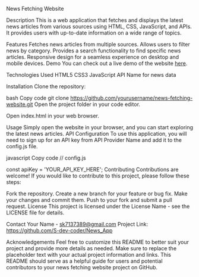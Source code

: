 News Fetching Website


Description
This is a web application that fetches and displays the latest news articles from various sources using HTML, CSS, JavaScript, and APIs. It provides users with up-to-date information on a wide range of topics.

Features
Fetches news articles from multiple sources.
Allows users to filter news by category.
Provides a search functionality to find specific news articles.
Responsive design for a seamless experience on desktop and mobile devices.
Demo
You can check out a live demo of the website [here](https://github.com/S-dev-coder/News_App).


Technologies Used
HTML5
CSS3
JavaScript
API Name for news data


Installation
Clone the repository:

bash
Copy code
git clone https://github.com/yourusername/news-fetching-website.git
Open the project folder in your code editor.

Open index.html in your web browser.

Usage
Simply open the website in your browser, and you can start exploring the latest news articles.
API Configuration
To use this application, you will need to sign up for an API key from API Provider Name and add it to the config.js file.

javascript
Copy code
// config.js

const apiKey = 'YOUR_API_KEY_HERE';
Contributing
Contributions are welcome! If you would like to contribute to this project, please follow these steps:

Fork the repository.
Create a new branch for your feature or bug fix.
Make your changes and commit them.
Push to your fork and submit a pull request.
License
This project is licensed under the License Name - see the LICENSE file for details.

Contact
Your Name - sk7137389@gmail.com
Project Link: https://github.com/S-dev-coder/News_App


Acknowledgements
Feel free to customize this README to better suit your project and provide more details as needed. Make sure to replace the placeholder text with your actual project information and links. This README should serve as a helpful guide for users and potential contributors to your news fetching website project on GitHub.
